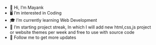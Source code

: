 - 👑 Hi, I’m Mayank
- 🖥️ I’m interested in Coding    
- 🎓 I’m currently learning Web Development
- 🔔 I’m starting project streak, In which I will add new html,css,js project or website themes per week and free to use with source code
- 🔔 Follow me to get more updates 
